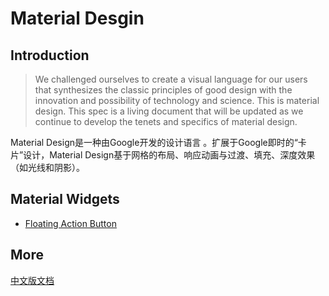 # Material Desgin

## Introduction

>  We challenged ourselves to create a visual language for our users that synthesizes the classic principles of good design with the innovation and possibility of technology and science. This is material design. This spec is a living document that will be updated as we continue to develop the tenets and specifics of material design.

Material Design是一种由Google开发的设计语言 。扩展于Google即时的“卡片”设计，Material Design基于网格的布局、响应动画与过渡、填充、深度效果（如光线和阴影）。

## Material Widgets

* [Floating Action Button]()

## More

  [中文版文档]()
